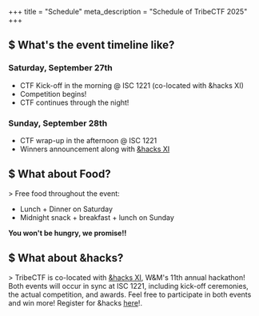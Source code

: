 +++
title = "Schedule"
meta_description = "Schedule of TribeCTF 2025"
+++


## $ What's the event timeline like?

### Saturday, September 27th

- CTF Kick-off in the morning @ ISC 1221 (co-located with &hacks XI)
- Competition begins!
- CTF continues through the night! 
 

### Sunday, September 28th

- CTF wrap-up in the afternoon @ ISC 1221
- Winners announcement along with [&hacks XI](https://andhacks.cs.wm.edu)
 

## $ What about Food? 
\> Free food throughout the event:

  - Lunch + Dinner on Saturday  
  - Midnight snack + breakfast + lunch on Sunday
  
**You won't be hungry, we promise!!**


## $ What about &hacks?
\> TribeCTF is co-located with [&hacks XI](https://andhacks.cs.wm.edu), W&M's 11th annual hackathon! Both events will occur in sync at ISC 1221, including kick-off ceremonies, the actual competition, and awards. Feel free to participate in both events and win more! Register for &hacks [here](https://andhacks.cs.wm.edu/registration)!. 

 

